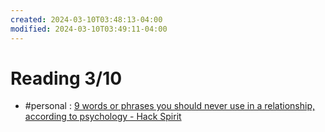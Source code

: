 ```yaml
---
created: 2024-03-10T03:48:13-04:00
modified: 2024-03-10T03:49:11-04:00
---
```


# Reading 3/10

- #personal : [9 words or phrases you should never use in a relationship, according to psychology - Hack Spirit](https://hackspirit.com/9-words-or-phrases-you-should-never-use-in-a-relationship-according-to-psychology/)
